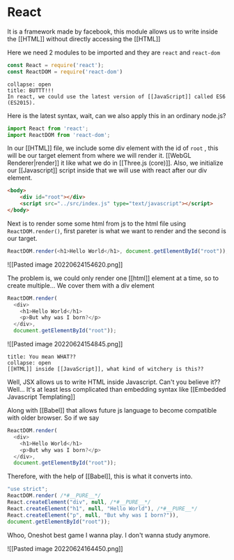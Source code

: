 # React
It is a framework made by facebook, this module  allows us to write inside the [[HTML]] without directly accessing the [[HTML]]

Here we need 2 modules to be imported and they are `react` and `react-dom`

```js
const React = require('react');
const ReactDOM = require('react-dom')
```

```ad-Attention
collapse: open
title: BUTTT!!!
In react, we could use the latest version of [[JavaScript]] called ES6 (ES2015). 

```
Here is the latest syntax, wait, can we also apply this in an ordinary node.js?

```js
import React from 'react';
import ReactDOM from 'react-dom';
```

In our [[HTML]] file, we include some div element with the id of `root` , this will be our target element from where we will render it.  [[WebGL Renderer|render]] it like what we do in [[Three.js (core)]]. Also, we initialize our [[Javascript]] script inside that we will use with react after our div element. 

```html
<body>
	<div id="root"></div>
	<script src="../src/index.js" type="text/javascript"></script>
</body>
```

Next is to render some some html from js to the html file using `ReactDOM.render()`, first pareter is what we want to render and the second is our target. 

```js
ReactDOM.render(<h1>Hello World</h1>, document.getElementById("root"));
```

![[Pasted image 20220624154620.png]]

The problem is, we could only render one [[html]] element at a time, so to create multiple... We cover them with a div element
```js
ReactDOM.render(
  <div>
    <h1>Hello World</h1>
    <p>But why was I born?</p>
  </div>,
  document.getElementById("root"));
```

![[Pasted image 20220624154845.png]]

```ad-Notice
title: You mean WHAT??
collapse: open
[[HTML]] inside [[JavaScript]], what kind of witchery is this??

```

Well, JSX allows us to write HTML inside Javascript. Can't you believe it?? Well... It's at least less complicated than embedding syntax like [[Embedded Javascript Templating]] 

Along with [[Babel]] that allows future js language to become compatible with older browser. 
So if we say
```js
ReactDOM.render(
  <div>
    <h1>Hello World</h1>
    <p>But why was I born?</p>
  </div>,
  document.getElementById("root"));
```

Therefore, with the help of [[Babel]], this is what it converts into.

```js
"use strict";
ReactDOM.render( /*#__PURE__*/
React.createElement("div", null, /*#__PURE__*/
React.createElement("h1", null, "Hello World"), /*#__PURE__*/
React.createElement("p", null, "But why was I born?")),
document.getElementById("root"));
```


Whoo, Oneshot best game I wanna play. I don't wanna study anymore.

![[Pasted image 20220624164450.png]]
